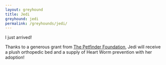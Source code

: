 ```yaml
---
layout: greyhound
title: Jedi
greyhound: jedi
permalink: /greyhounds/jedi/
---
```


I just arrived!

Thanks to a generous grant from [The Petfinder Foundation](http://www.petfinderfoundation.com/), Jedi will receive a plush orthopedic bed and a supply of Heart Worm prevention with her adoption!

<div class="col-md-6">
<div class="fb-post" data-href="https://www.facebook.com/greyhoundpetscentraltexas/posts/10155661540528572:0" data-width="auto" data-show-text="true"></div>
</div>
